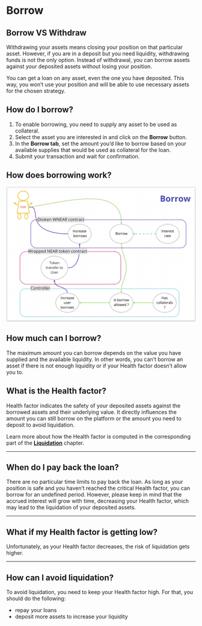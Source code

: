 # Borrow

## Borrow VS Withdraw

Withdrawing your assets means closing your position on that particular asset. However, if you are in a deposit but you need liquidity, withdrawing funds is not the only option. Instead of withdrawal, you can borrow assets against your deposited assets without losing your position.

You can get a loan on any asset, even the one you have deposited. This way, you won’t use your position and will be able to use necessary assets for the chosen strategy.

## How do I borrow?

1. To enable borrowing, you need to supply any asset to be used as collateral.
2. Select the asset you are interested in and click on the **Borrow** button.
3. In the **Borrow tab**, set the amount you’d like to borrow based on your available supplies that would be used as collateral for the loan.
4. Submit your transaction and wait for confirmation.

## How does borrowing work?

![](../.gitbook/assets/Borrow.png)

## **How much can I borrow?**

The maximum amount you can borrow depends on the value you have supplied and the available liquidity. In other words, you can’t borrow an asset if there is not enough liquidity or if your Health factor doesn’t allow you to.

## **What is the Health factor**?

Health factor indicates the safety of your deposited assets against the borrowed assets and their underlying value. It directly influences the amount you can still borrow on the platform or the amount you need to deposit to avoid liquidation.

Learn more about how the Health factor is computed in the corresponding part of the [**Liquidation**](liquidation.md) chapter.

***

## **When do I pay back the loan?**

There are no particular time limits to pay back the loan. As long as your position is safe and you haven’t reached the critical Health factor, you can borrow for an undefined period. However, please keep in mind that the accrued interest will grow with time, decreasing your Health factor, which may lead to the liquidation of your deposited assets.

***

## **What if my Health factor is getting low?**

Unfortunately, as your Health factor decreases, the risk of liquidation gets higher.

***

## **How can I avoid liquidation?**

To avoid liquidation, you need to keep your Health factor high. For that, you should do the following:

* repay your loans
* deposit more assets to increase your liquidity
